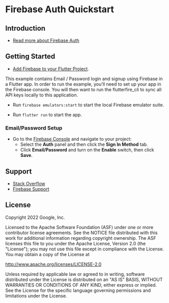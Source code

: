# Firebase Auth Quickstart

## Introduction

- [Read more about Firebase Auth](https://firebase.google.com)

## Getting Started

- [Add Firebase to your Flutter Project](https://firebase.google.com/docs/flutter/setup).

This example contains Email / Password login and signup using Firebase in a
Flutter app. In order to run the example, you'll need to set up your app in
the Firebase console. You will then want to run the flutterfire_cli to
sync all API keys locally to this application.

- Run `firebase emulators:start` to start the local Firebase emulator suite.

- Run `flutter run` to start the app.

### Email/Password Setup

- Go to the [Firebase Console][fir-console] and navigate to your project:
  - Select the **Auth** panel and then click the **Sign In Method** tab.
  - Click **Email/Password** and turn on the **Enable** switch, then click **Save**.

## Support

- [Stack Overflow](https://stackoverflow.com/questions/tagged/firebase-authentication)
- [Firebase Support](https://firebase.google.com/support/)

## License

Copyright 2022 Google, Inc.

Licensed to the Apache Software Foundation (ASF) under one or more contributor
license agreements. See the NOTICE file distributed with this work for
additional information regarding copyright ownership. The ASF licenses this
file to you under the Apache License, Version 2.0 (the "License"); you may not
use this file except in compliance with the License. You may obtain a copy of
the License at

http://www.apache.org/licenses/LICENSE-2.0

Unless required by applicable law or agreed to in writing, software
distributed under the License is distributed on an "AS IS" BASIS, WITHOUT
WARRANTIES OR CONDITIONS OF ANY KIND, either express or implied. See the
License for the specific language governing permissions and limitations under
the License.

[fir-console]: https://console.firebase.google.com
